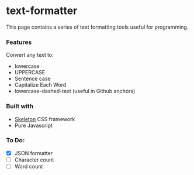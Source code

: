 # text-formatter

This page contains a series of text formatting tools useful for programming.


### Features

Convert any text to:

- lowercase
- UPPERCASE
- Sentence case
- Capitalize Each Word
- lowercase-dashed-text (useful in Github anchors)


### Built with
- [Skeleton](http://getskeleton.com) CSS framework 
- Pure Javascript


### To Do:

- [x] JSON formatter
- [ ] Character count
- [ ] Word count
